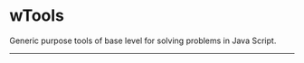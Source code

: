 # wTools

Generic purpose tools of base level for solving problems in Java Script.

_ _ _ _ _ _

















